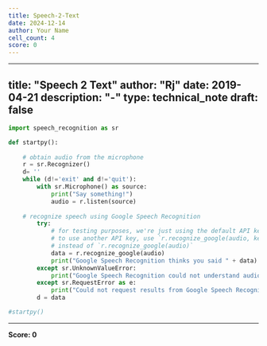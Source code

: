 ```yaml
---
title: Speech-2-Text
date: 2024-12-14
author: Your Name
cell_count: 4
score: 0
---
```


---
title: "Speech 2 Text"
author: "Rj"
date: 2019-04-21
description: "-"
type: technical_note
draft: false
---

```python
import speech_recognition as sr
```


```python
def startpy():
    
    # obtain audio from the microphone
    r = sr.Recognizer()
    d= ''
    while (d!='exit' and d!='quit'):
        with sr.Microphone() as source:
            print("Say something!")
            audio = r.listen(source)
    
    # recognize speech using Google Speech Recognition
        try:
            # for testing purposes, we're just using the default API key
            # to use another API key, use `r.recognize_google(audio, key="GOOGLE_SPEECH_RECOGNITION_API_KEY")`
            # instead of `r.recognize_google(audio)`
            data = r.recognize_google(audio)
            print("Google Speech Recognition thinks you said " + data)
        except sr.UnknownValueError:
            print("Google Speech Recognition could not understand audio")
        except sr.RequestError as e:
            print("Could not request results from Google Speech Recognition service; {0}".format(e))
        d = data
```


```python
#startpy()
```


---
**Score: 0**